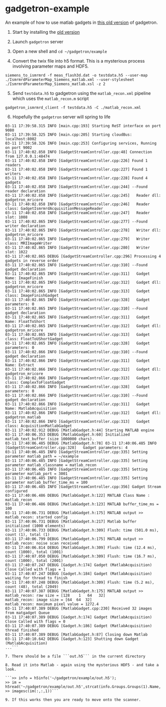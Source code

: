 # gadgetron-example

An example of how to use matlab gadgets in [this old version](https://github.com/marcsous/gadgetron) of gadgetron.

1. Start by installing the [old version](https://github.com/marcsous/gadgetron) 

2. Launch ```gadgetron``` server

3. Open a new shell and ```cd ~/gadgetron/example```

4. Convert the twix file into h5 format. This is a mysterious process involving parameter maps and HDF5.

```siemens_to_ismrmrd -f meas_flash3d.dat -o testdata.h5 --user-map ./IsmrmrdParameterMap_Siemens_matlab.xml --user-stylesheet ./IsmrmrdParameterMap_Siemens_matlab.xsl -z 2```

5. Send ```testdata.h5``` to gadgetron using the ```matlab_recon.xml``` pipeline which uses the ```matlab_recon.m``` script

```gadgetron_ismrmrd_client -f testdata.h5 -C ./matlab_recon.xml```

6. Hopefully the ```gadgetron``` server will spring to life
```03-11 17:39:58.315 INFO [main.cpp:101] Starting Gadgetron (version 3.17.0)
03-11 17:39:58.315 INFO [main.cpp:193] Starting ReST interface on port 9080
03-11 17:39:58.325 INFO [main.cpp:205] Starting cloudBus: localhost:8002
03-11 17:39:58.326 INFO [main.cpp:253] Configuring services, Running on port 9002
03-11 17:40:02.858 INFO [GadgetStreamController.cpp:48] Connection from 127.0.0.1:48474
03-11 17:40:02.858 INFO [GadgetStreamController.cpp:226] Found 1 readers
03-11 17:40:02.858 INFO [GadgetStreamController.cpp:227] Found 1 writers
03-11 17:40:02.858 INFO [GadgetStreamController.cpp:228] Found 4 gadgets
03-11 17:40:02.858 INFO [GadgetStreamController.cpp:244] --Found reader declaration
03-11 17:40:02.858 INFO [GadgetStreamController.cpp:245]   Reader dll: gadgetron_mricore
03-11 17:40:02.858 INFO [GadgetStreamController.cpp:246]   Reader class: GadgetIsmrmrdAcquisitionMessageReader
03-11 17:40:02.858 INFO [GadgetStreamController.cpp:247]   Reader slot: 1008
03-11 17:40:02.865 INFO [GadgetStreamController.cpp:277] --Found writer declaration
03-11 17:40:02.865 INFO [GadgetStreamController.cpp:278]   Writer dll: gadgetron_mricore
03-11 17:40:02.865 INFO [GadgetStreamController.cpp:279]   Writer class: MRIImageWriter
03-11 17:40:02.865 INFO [GadgetStreamController.cpp:280]   Writer slot: 1022
03-11 17:40:02.865 DEBUG [GadgetStreamController.cpp:296] Processing 4 gadgets in reverse order
03-11 17:40:02.865 INFO [GadgetStreamController.cpp:310] --Found gadget declaration
03-11 17:40:02.865 INFO [GadgetStreamController.cpp:311]   Gadget Name: ImageFinish
03-11 17:40:02.865 INFO [GadgetStreamController.cpp:312]   Gadget dll: gadgetron_mricore
03-11 17:40:02.865 INFO [GadgetStreamController.cpp:313]   Gadget class: ImageFinishGadget
03-11 17:40:02.865 INFO [GadgetStreamController.cpp:328]   Gadget parameters: 0
03-11 17:40:02.865 INFO [GadgetStreamController.cpp:310] --Found gadget declaration
03-11 17:40:02.865 INFO [GadgetStreamController.cpp:311]   Gadget Name: FloatToShort
03-11 17:40:02.865 INFO [GadgetStreamController.cpp:312]   Gadget dll: gadgetron_mricore
03-11 17:40:02.865 INFO [GadgetStreamController.cpp:313]   Gadget class: FloatToUShortGadget
03-11 17:40:02.865 INFO [GadgetStreamController.cpp:328]   Gadget parameters: 0
03-11 17:40:02.866 INFO [GadgetStreamController.cpp:310] --Found gadget declaration
03-11 17:40:02.866 INFO [GadgetStreamController.cpp:311]   Gadget Name: Extract
03-11 17:40:02.866 INFO [GadgetStreamController.cpp:312]   Gadget dll: gadgetron_mricore
03-11 17:40:02.866 INFO [GadgetStreamController.cpp:313]   Gadget class: ComplexToFloatGadget
03-11 17:40:02.866 INFO [GadgetStreamController.cpp:328]   Gadget parameters: 0
03-11 17:40:02.866 INFO [GadgetStreamController.cpp:310] --Found gadget declaration
03-11 17:40:02.866 INFO [GadgetStreamController.cpp:311]   Gadget Name: MatlabAcquisition
03-11 17:40:02.866 INFO [GadgetStreamController.cpp:312]   Gadget dll: gadgetron_matlab
03-11 17:40:02.866 INFO [GadgetStreamController.cpp:313]   Gadget class: AcquisitionMatlabGadget
03-11 17:40:02.912 DEBUG [MatlabGadget.h:44] Starting MATLAB engine
03-11 17:40:06.353 DEBUG [MatlabGadget.h:60] Initialized matlab_text_buffer (size 1000000 chars).
03-11 17:40:06.485 DEBUG [MatlabGadget.h:78] 03-11 17:40:06.485 INFO [GadgetStreamController.cpp:328]   Gadget parameters: 4
03-11 17:40:06.485 INFO [GadgetStreamController.cpp:335] Setting parameter matlab_path = ~/example
03-11 17:40:06.485 INFO [GadgetStreamController.cpp:335] Setting parameter matlab_classname = matlab_recon
03-11 17:40:06.485 INFO [GadgetStreamController.cpp:335] Setting parameter matlab_port = 3001
03-11 17:40:06.485 INFO [GadgetStreamController.cpp:335] Setting parameter matlab_buffer_time_ms = 100
03-11 17:40:06.485 INFO [GadgetStreamController.cpp:356] Gadget Stream configured
03-11 17:40:06.486 DEBUG [MatlabGadget.h:122] MATLAB Class Name : matlab_recon
03-11 17:40:06.486 DEBUG [MatlabGadget.h:123] MATLAB buffer_time_ms = 100
03-11 17:40:06.731 DEBUG [MatlabGadget.h:175] MATLAB output >>
matlab_recon: started config
03-11 17:40:06.731 DEBUG [MatlabGadget.h:217] Matlab buffer initialized (1000 elements)
03-11 17:40:06.733 DEBUG [MatlabGadget.h:309] Flush: time (501.0 ms), count (1), total (1)
03-11 17:40:06.799 DEBUG [MatlabGadget.h:175] MATLAB output >>
matlab_recon: noise scan received
03-11 17:40:06.814 DEBUG [MatlabGadget.h:309] Flush: time (12.4 ms), count (1000), total (1001)
03-11 17:40:07.050 DEBUG [MatlabGadget.h:309] Flush: time (16.7 ms), count (1000), total (2001)
03-11 17:40:07.247 DEBUG [Gadget.h:174] Gadget (MatlabAcquisition) Close Called with flags = 1
03-11 17:40:07.247 DEBUG [Gadget.h:184] Gadget (MatlabAcquisition) waiting for thread to finish
03-11 17:40:07.248 DEBUG [MatlabGadget.h:309] Flush: time (5.2 ms), count (48), total (2049)
03-11 17:40:07.387 DEBUG [MatlabGadget.h:175] MATLAB output >>
matlab_recon: raw size = [128    1   64   32]
matlab_recon: image size = [64  64  32]
matlab_recon: maximum pixel value = 1272.4
03-11 17:40:07.389 DEBUG [MatlabGadget.cpp:230] Received 32 images from matgadget Queue
03-11 17:40:07.389 DEBUG [Gadget.h:174] Gadget (MatlabAcquisition) Close Called with flags = 0
03-11 17:40:07.389 DEBUG [Gadget.h:186] Gadget (MatlabAcquisition) thread finished
03-11 17:40:07.389 DEBUG [MatlabGadget.h:87] Closing down Matlab
03-11 17:40:10.642 DEBUG [Gadget.h:123] Shutting down Gadget (MatlabAcquisition)
...```

7. There should be a file ```out.h5``` in the current directory

8. Read it into Matlab - again using the mysterious HDF5 - and take a look.

```>> info = h5info('~/gadgetron/example/out.h5');
>> im = h5read('~/gadgetron/example/out.h5',strcat(info.Groups.Groups(1).Name,'/data'));
>> imagesc(im(:,:,1))```

9. If this works then you are ready to move onto the scanner.
